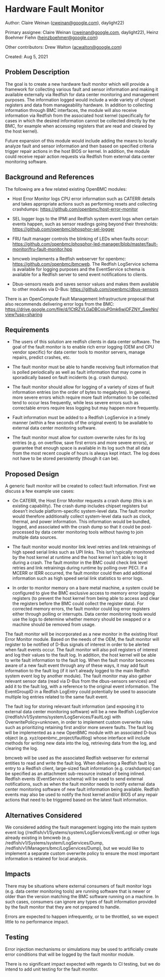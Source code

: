 # Hardware Fault Monitor

Author:
  Claire Weinan (cweinan@google.com), daylight22)

Primary assignee:
  Claire Weinan (cweinan@google.com, daylight22),
  Heinz Boehmer Fiehn (heinzboehmer@google.com)

Other contributors:
  Drew Walton (acwalton@google.com)

Created:
  Aug 5, 2021

## Problem Description
The goal is to create a new hardware fault monitor which will provide a
framework for collecting various fault and sensor information and making it
available externally via Redfish for data center monitoring and management
purposes. The information logged would include a wide variety of chipset
registers and data from manageability hardware. In addition to collecting
information through BMC interfaces, the module will also receive information
via Redfish from the associated host kernel (specifically for cases in which
the desired information cannot be collected directly by the BMC, for example
when accessing registers that are read and cleared by the host kernel).

Future expansion of this module would include adding the means to locally
analyze fault and sensor information and then based on specified criteria
trigger repair actions in the host BIOS or kernel. In addition, the module
could receive repair action requests via Redfish from external data center
monitoring software.


## Background and References
The following are a few related existing OpenBMC modules:

- Host Error Monitor logs CPU error information such as CATERR details and
  takes appropriate actions such as performing resets and collecting
  crashdumps: https://github.com/openbmc/host-error-monitor

- SEL logger logs to the IPMI and Redfish system event logs when certain events
  happen, such as sensor readings going beyond their thresholds:
  https://github.com/openbmc/phosphor-sel-logger

- FRU fault manager controls the blinking of LEDs when faults occur:
  https://github.com/openbmc/phosphor-led-manager/blob/master/fault-monitor/fru-fault-monitor.hpp

- bmcweb implements a Redfish webserver for openbmc:
  https://github.com/openbmc/bmcweb. The Redfish LogService schema is available
  for logging purposes and the EventService schema is available for a Redfish
  server to send event notifications to clients.

- Dbus-sensors reads and saves sensor values and makes them available to other
  modules via D-Bus: https://github.com/openbmc/dbus-sensors

There is an OpenCompute Fault Management Infrastructure proposal that also
recommends delivering error logs from the BMC:
https://drive.google.com/file/d/1CtRZVLGaDBCoiuP0mk6wjOFZNY_SweNn/view?usp=sharing


## Requirements
- The users of this solution are redfish clients in data center software. The
  goal of the fault monitor is to enable rich error logging (OEM and CPU vendor
  specific) for data center tools to monitor servers, manage repairs, predict
  crashes, etc.

- The fault monitor must be able to handle receiving fault information that is
  polled periodically as well as fault information that may come in
  sporadically based on fault incidents (e.g. crash dumps).

- The fault monitor should allow for logging of a variety of sizes of fault
  information entries (on the order of bytes to megabytes). In general, more
  severe errors which require more fault information to be collected tend to
  occur less frequently, while less severe errors such as correctable errors
  require less logging but may happen more frequently.

- Fault information must be added to a Redfish LogService in a timely manner
  (within a few seconds of the original event) to be available to external data
  center monitoring software.

- The fault monitor must allow for custom overwrite rules for its log entries
  (e.g. on overflow, save first errors and more severe errors), or guarantee
  that enough space is available in its log such that all data from the most
  recent couple of hours is always kept intact. The log does not have to be
  stored persistently (though it can be).


## Proposed Design
A generic fault monitor will be created to collect fault information. First we
discuss a few example use cases:

- On CATERR, the Host Error Monitor requests a crash dump (this is an existing
  capability). The crash dump includes chipset registers but doesn’t include
  platform-specific system-level data. The fault monitor would therefore
  additionally collect system-level data such as clock, thermal, and power
  information. This information would be bundled, logged, and associated with
  the crash dump so that it could be post-processed by data center monitoring
  tools without having to join multiple data sources.

- The fault monitor would monitor link level retries and link retrainings of
  high speed serial links such as UPI links. This isn’t typically monitored by
  the host kernel at runtime and the host kernel isn’t able to log it during a
  crash. The fault monitor in the BMC could check link level retries and link
  retrainings during runtime by polling over PECI. If a MCERR or IERR occurred,
  the fault monitor could then add additional information such as high speed
  serial link statistics to error logs.

- In order to monitor memory on a bare metal machine, a system could be
  configured to give the BMC exclusive access to memory error logging registers
  (to prevent the host kernel from being able to access and clear the registers
  before the BMC could collect the register data). For corrected memory errors,
  the fault monitor could log error registers either through polling or
  interrupts. Data center monitoring tools would use the logs to determine
  whether memory should be swapped or a machine should be removed from usage.

The fault monitor will be incorporated as a new monitor in the existing Host
Error Monitor module. Based on the needs of the OEM, the fault monitor will
register to be notified of D-Bus signals of interest in order to be alerted
when fault events occur. The fault monitor will also poll registers of interest
and log their values to the fault log. In addition, the host kernel will be
able to write fault information to the fault log. When the fault monitor
becomes aware of a new fault event through any of these ways, it may add fault
information to the fault log (if it isn’t already logged to the main Redfish
system event log by another module). The fault monitor may also gather relevant
sensor data (read via D-Bus from the dbus-sensors services) and add it to the
fault log, with a reference to the original event information. The EventGroupID
in a Redfish LogEntry could potentially be used to associate multiple log
entries related to the same fault event.

The fault log for storing relevant fault information (and exposing it to
external data center monitoring software) will be a new Redfish LogService
(/redfish/v1/Systems/system/LogServices/FaultLog) with OverwritePolicy=unknown,
in order to implement custom overwrite rules such as prioritizing retaining
first and/or more severe faults. The fault log will be implemented as a new
OpenBMC module with an associated D-bus object (e.g.
xyz/openbmc_project/faultlog) whose interface will include methods for writing
new data into the log, retrieving data from the log, and clearing the log.

bmcweb will be used as the associated Redfish webserver for external entities
to read and write the fault log. When delivering a Redfish fault log entry to a
Redfish client, large-sized fault information (e.g. crashdumps) can be
specified as an attachment sub-resource instead of being inlined. Redfish
events (EventService schema) will be used to send external notifications, such
as when the fault monitor needs to notify external data center monitoring
software of new fault information being available. Redfish events may also be
used to notify the host kernel and/or BIOS of any repair actions that need to
be triggered based on the latest fault information.


## Alternatives Considered
We considered adding the fault management logging into the main system event
log  (/redfish/v1/Systems/system/LogServices/EventLog) or other logs already
existing in bmcweb (e.g. /redfish/v1/Systems/system/LogServices/Dump,
/redfish/v1/Managers/bmc/LogServices/Dump), but we would like to implement a
separate custom overwrite policy to ensure the most important information is
retained for local analysis.


## Impacts
There may be situations where external consumers of fault monitor logs (e.g.
data center monitoring tools) are running software that is newer or older than
the version matching the BMC software running on a machine. In such cases,
consumers can ignore any types of fault information provided by the fault
monitor that they are not prepared to handle.

Errors are expected to happen infrequently, or to be throttled, so we expect
little to no performance impact.

## Testing
Error injection mechanisms or simulations may be used to artificially create
error conditions that will be logged by the fault monitor module.

There is no significant impact expected with regards to CI testing, but we do
intend to add unit testing for the fault monitor.
